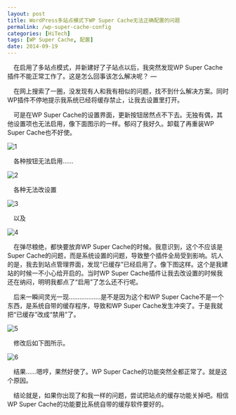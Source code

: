 ```yaml
---
layout: post
title: WordPress多站点模式下WP Super Cache无法正确配置的问题
permalink: /wp-super-cache-config
categories: [HiTech]
tags: [WP Super Cache, 配置]
date: 2014-09-19
--- 
```


　在启用了多站点模式，并新建好了子站点以后，我突然发现WP Super Cache插件不能正常工作了。这是怎么回事该怎么解决呢？
—

　在网上搜索了一圈，没发现有人和我有相似的问题，找不到什么解决方案。同时WP插件不停地提示我系统已经将缓存禁止，让我去设置里打开。


　可是在WP Super Cache的设置界面，更新按钮居然点不下去。无独有偶，其他设置项也无法启用，像下面图示的一样。郁闷了我好久。卸载了再重装WP Super Cache也不好使。

![1](http://lanternd.qiniudn.com/Pic4Post/wp-super-cache-config/wpsupercache-1.jpg)

　各种按钮无法启用……

![2](http://lanternd.qiniudn.com/Pic4Post/wp-super-cache-config/wpsupercache-2.jpg)

　各种无法改设置

![3](http://lanternd.qiniudn.com/Pic4Post/wp-super-cache-config/wpsupercache-3.jpg)

 　以及

![4](http://lanternd.qiniudn.com/Pic4Post/wp-super-cache-config/wpsupercache-4.jpg)


　在弹尽粮绝，都快要放弃WP Super Cache的时候。我意识到，这个不应该是Super Cache的问题，而是系统设置的问题，导致整个插件全局受到影响。坑人的是，我去到站点管理界面，发现“已缓存”已经启用了。像下图这样。这个是我建站的时候一不小心给开启的。当时WP Super Cache插件让我去改设置的时候我还在纳闷，明明我都点了“启用”了怎么还不行呢。

　后来一瞬间灵光一现………………是不是因为这个和WP Super Cache不是一个东西，是系统自带的缓存程序，导致和WP Super Cache发生冲突了。于是我就把“已缓存”改成“禁用”了。

![5](http://lanternd.qiniudn.com/Pic4Post/wp-super-cache-config/wpsupercache-5.jpg)


　修改后如下图所示。

![6](http://lanternd.qiniudn.com/Pic4Post/wp-super-cache-config/wpsupercache-6.jpg)

　结果……嗯哼，果然好使了。WP Super Cache的功能突然全都正常了。就是这个原因。

　结论就是，如果你出现了和我一样的问题，尝试把站点的缓存功能关掉吧。相信WP Super Cache的功能要比系统自带的缓存软件要好的。